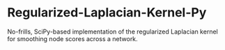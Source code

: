 Regularized-Laplacian-Kernel-Py
===============================

No-frills, SciPy-based implementation of the regularized Laplacian kernel for smoothing node scores across a network.
